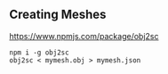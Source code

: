 
## Creating Meshes
https://www.npmjs.com/package/obj2sc
```
npm i -g obj2sc
obj2sc < mymesh.obj > mymesh.json
```
